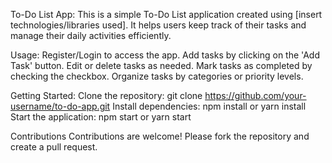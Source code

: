 To-Do List App:
This is a simple To-Do List application created using [insert technologies/libraries used]. It helps users keep track of their tasks and manage their daily activities efficiently.

Usage:
Register/Login to access the app.
Add tasks by clicking on the 'Add Task' button.
Edit or delete tasks as needed.
Mark tasks as completed by checking the checkbox.
Organize tasks by categories or priority levels.

Getting Started:
Clone the repository: git clone https://github.com/your-username/to-do-app.git
Install dependencies: npm install or yarn install
Start the application: npm start or yarn start

Contributions
Contributions are welcome! Please fork the repository and create a pull request.
